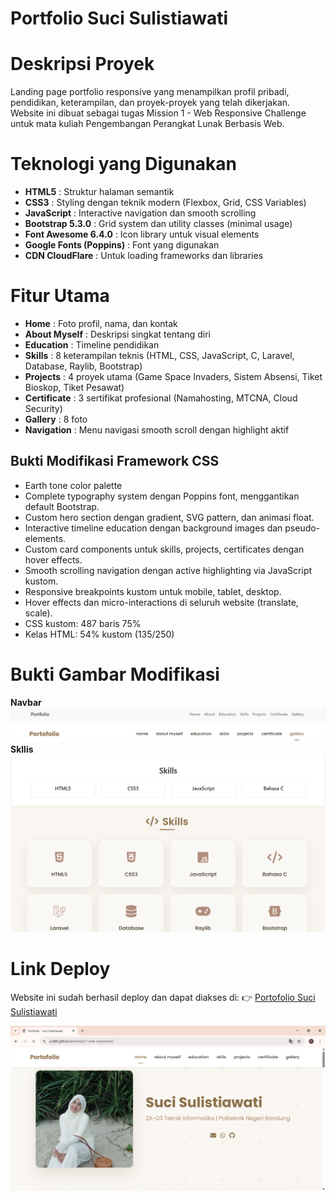# Portfolio Suci Sulistiawati

# Deskripsi Proyek
Landing page portfolio responsive yang menampilkan profil pribadi, pendidikan, keterampilan, dan proyek-proyek yang telah dikerjakan. Website ini dibuat sebagai tugas Mission 1 - Web Responsive Challenge untuk mata kuliah Pengembangan Perangkat Lunak Berbasis Web. 

# Teknologi yang Digunakan
- **HTML5**                  : Struktur halaman semantik 
- **CSS3**                   : Styling dengan teknik modern (Flexbox, Grid, CSS Variables)
- **JavaScript**             : Interactive navigation dan smooth scrolling
- **Bootstrap 5.3.0**        : Grid system dan utility classes (minimal usage)
- **Font Awesome 6.4.0**     : Icon library untuk visual elements
- **Google Fonts (Poppins)** : Font yang digunakan
- **CDN CloudFlare**         : Untuk loading frameworks dan libraries

# Fitur Utama

- **Home**         : Foto profil, nama, dan kontak
- **About Myself** : Deskripsi singkat tentang diri 
- **Education**    : Timeline pendidikan 
- **Skills**       : 8 keterampilan teknis (HTML, CSS, JavaScript, C, Laravel, Database, Raylib, Bootstrap)
- **Projects**     : 4 proyek utama (Game Space Invaders, Sistem Absensi, Tiket Bioskop, Tiket Pesawat)
- **Certificate**  : 3 sertifikat profesional (Namahosting, MTCNA, Cloud Security)
- **Gallery**      : 8 foto 
- **Navigation**   : Menu navigasi smooth scroll dengan highlight aktif

## Bukti Modifikasi Framework CSS 

- Earth tone color palette 
- Complete typography system dengan Poppins font, menggantikan default Bootstrap.
- Custom hero section dengan gradient, SVG pattern, dan animasi float.
- Interactive timeline education dengan background images dan pseudo-elements.
- Custom card components untuk skills, projects, certificates dengan hover effects.
- Smooth scrolling navigation dengan active highlighting via JavaScript kustom.
- Responsive breakpoints kustom untuk mobile, tablet, desktop.
- Hover effects dan micro-interactions di seluruh website (translate, scale).
- CSS kustom: 487 baris 75%
- Kelas HTML: 54% kustom (135/250)

# Bukti Gambar Modifikasi
**Navbar**
![navbar Bootsrap](/navbarBootstrap.png)
![navbar Modifikasi](/navbarModifikasi.png)
**Skllis**
![Skills Bootsrap](/SkillsBootstrap.png)
![Skills Modifikasi](/SkillsModifikasi.png)


# Link Deploy
Website ini sudah berhasil deploy dan dapat diakses di:
👉 [Portofolio Suci Sulistiawati](https://ucii88.github.io/mission1-web-responsive/) 

![preview img](/preview.png)
